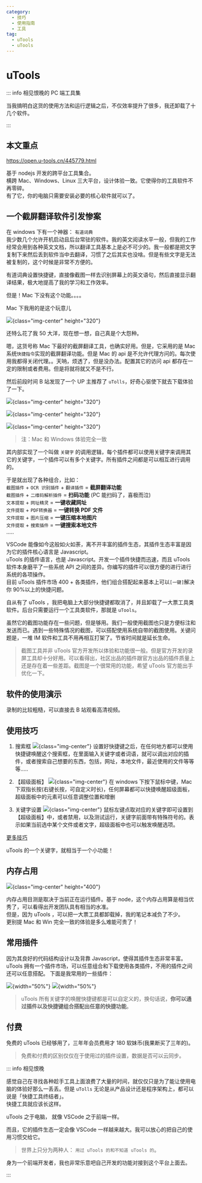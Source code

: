 ```yaml
---
category:
  - 技巧
  - 使用指南
  - 工具
tag:
  - uTools
  - uTools
---
```


# uTools

::: info 相见恨晚的 PC 端工具集

当我搞明白这货的使用方法和运行逻辑之后，不仅效率提升了很多，我还卸载了十几个软件。

:::

## 本文重点

https://open.u-tools.cn/445779.html

基于 nodejs 开发的跨平台工具集合。\
横跨 Mac、Windows、Linux 三大平台，设计体验一致。它使得你的工具软件不再零碎。\
有了它，你的电脑只需要安装必要的核心软件就可以了。

## 一个截屏翻译软件引发惨案

在 windows 下有一个神器： `有道词典`\
我少数几个允许开机启动且后台常驻的软件。我的英文阅读水平一般，但我的工作经常会用到各种英文文档，所以翻译工具基本上是必不可少的。我一般都是把文字复制下来然后丢到软件当中去翻译，习惯了之后其实也没啥。但是有些文字是无法被复制的，这个时候是非常不方便的。

有道词典设置快捷键，直接像截图一样去识别屏幕上的英文语句，然后直接显示翻译结果，极大地提高了我的学习和工作效率。

但是！Mac 下没有这个功能。。。。

Mac 下我用的是这个玩意儿

![](./image/bob.png){class="img-center" height="320"}

还特么花了我 50 大洋，现在想一想，自己真是个大怨种。

嗯，这货号称 Mac 下最好的截屏翻译工具，也确实好用。但是，它采用的是 Mac 系统`快捷指令`实现的截屏翻译功能。但是 Mac 的 api 是不允许代理方问的。每次使用我都得关闭代理。。天呐，烦透了，但是没办法。配置其它的访问 api 都存在一定的限制或者费用。但是将就将就又不是不行。

然后前段时间 B 站发现了一个 UP 主推荐了 `uTolls`，好奇心驱使下就去下载体验了一下。

![](./image/utools1.jpeg){class="img-center" height="320"}

![](./image/utools3.png){class="img-center" height="320"}

![](./image/utools4.jpg){class="img-center" height="320"}

> 注：Mac 和 Windows 体验完全一致

其内部实现了一个叫做 `关键字` 的调用逻辑，每个插件都可以使用关键字来调用其它的关键字，一个插件可以有多个关键字。所有插件之间都是可以相互进行调用的。

于是就出现了各种组合，比如：\
`截图插件` + `OCR 识别插件` + `翻译插件` = **截屏翻译功能**\
`截图插件` + `二维码解析插件` = **扫码功能** (PC 能扫码了，喜极而泣)\
`文本提取` + `网址精灵` = **一键收藏网址**\
`文件提取` + `PDF转换器` = **一键转换 PDF 文件**\
`文件提取` + `图片压缩` = **一键压缩本地图片**\
`文件提取` + `搜索插件` = **一键搜索本地文件**\
.....

VSCode 能像如今这般如火如荼，离不开丰富的插件生态，其插件生态丰富是因为它的插件核心语言是 Javascript。\
uTools 的插件语言，也是 Javascript。开发一个插件快捷而迅速，而且 uTools 软件本身磨平了一些系统 API 之间的差异。你编写的插件可以很方便的进行进行系统的各项操作。\
目前 uTools 插件市场 400 + 各类插件，他们组合搭配起来基本上可以`[一键]`解决你 90%以上的快捷问题。

自从有了 uTools ，我把电脑上大部分快捷键都取消了，并且卸载了一大票工具类软件。后台只需要运行一个工具类软件，那就是 `uTools`。

虽然它的截图功能存在一些问题，但是够用。我们一般使用截图也只是方便标注和发送而已。遇到一些特殊情况的截图，可以搭配使用系统自带的截图使用。关键问题是，一堆 IM 软件和工具不用再相互打架了。节省时间就是延长生命。

> 截图工具并非 uTools 官方开发所以体验和功能很一般。但是官方开发的录屏工具却十分好用。可以看得出，社区出品的插件跟官方出品的插件质量上还是存在着一些差距。截图是一个很常用的功能，希望 uTools 官方能出手优化一下。

## 软件的使用演示

<BiliBili bvid="BV11x4y1T7iR" />

录制的比较粗糙，可以直接去 B 站观看高清视频。

## 使用技巧

1. 搜索框
   ![](./image/utools1.jpeg){class="img-center"}
   设置好快捷键之后，在任何地方都可以使用快捷键唤醒这个搜索框，在里面输入关键字或者词语，就可以调出对应的插件，或者搜索自己想要的东西，包括，网址，本地文件，最近使用的文件等等等.....

2. 【超级面板】
   ![](./image/utools3.png){class="img-center"}
   在 windows 下按下鼠标中键，Mac 下双指长按(右键长按，可自定义时长)，任何屏幕都可以快捷唤醒超级面板，超级面板中的元素可以任意调整位置和增删

3. 关键字设置
   ![](./image/guanjianzi.png){class="img-center"}
   鼠标左键点取对应的关键字即可设置到【超级面板】中，或者禁用，以及测试运行，关键字前面带有特殊符号的。表示如果当前选中某个文件或者文字，超级面板中也可以触发唤醒选项。

[更多技巧](https://u.tools/docs/guide/about-uTools.html)

uTools 的一个关键字，就相当于一个小功能！

## 内存占用

![](./image/neicun.png){class="img-center" height="400"}

内存占用目测是取决于当前正在运行插件。基于 node，这个内存占用算是相当优秀了，可以看得出开发团队具有相当的水准。\
但是，因为 uTools ，可以把一大票工具都卸载掉，我的笔记本减负了不少。\
更别提 Mac 和 Win 完全一致的体验是多么难能可贵了！

## 常用插件

因为其良好的代码结构设计以及背靠 Javascript，使得其插件生态非常丰富。uTools 拥有一个插件市场，可以任意组合和下载使用各类插件，不用的插件之间还可以任意搭配。
下面是我常用的一些插件：

![](./image/chajian.jpg){width="50%"}
![](./image/chajian2.jpg){width="50%"}

> uTools 所有关键字的唤醒快捷键都是可以自定义的，换句话说，**你可以通过插件以及快捷键组合搭配出任意的快捷功能**。

## 付费

免费的 uTools 已经够用了，三年年会员费用才 180 软妹币(我果断买了三年的)。

> 免费和付费的区别仅仅在于使用过的插件设置，数据是否可以云同步。

::: info 相见恨晚

感觉自己在寻找各种趁手工具上面浪费了大量的时间，就仅仅只是为了能让使用电脑的体验好那么一丢丢。但是 `uTolls` 无论是从产品设计还是程序架构上，都可以说是「快捷工具终结者」。\
快捷工具就应该长这样。

uTools 之于电脑，
就像 VSCode 之于前端一样。

而且，它的插件生态一定会像 VSCode 一样越来越大。我可以放心的把自己的使用习惯交给它。

> 世界上只分为两种人： `用过 uTools 的和不知道 uTools 的`。

身为一个前端开发者，我也非常乐意吧自己开发的功能对接到这个平台上面去。

:::
